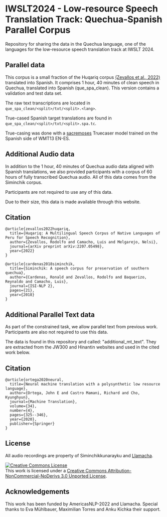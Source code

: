 # IWSLT2024 - Low-resource Speech Translation Track: Quechua-Spanish Parallel Corpus

Repository for sharing the data in the Quechua language, one of the languages for the low-resource speech translation track at IWSLT 2024.

## Parallel data

This corpus is a small fraction of the Huqariq corpus [(Zevallos et al., 2022)](https://arxiv.org/abs/2207.05498) translated into Spanish. It comprises 1 hour, 40 minutes of clean speech in Quechua, translated into Spanish (que_spa_clean). This version contains a validation and test data set.

The raw text transcriptions are located in `que_spa_clean/<split>/txt/<split>.<lang>`.

True-cased Spanish target translations are found in `que_spa_clean/<split>/txt/<split>.spa.tc`.

True-casing was done with a [sacremoses](https://github.com/alvations/sacremoses) Truecaser model trained on the Spanish side of WMT13 EN-ES.

## Additional Audio data

In addition to the 1 hour, 40 minutes of Quechua audio data aligned with Spanish translations, we also provided participants with a corpus of 60 hours of fully transcribed Quechua audio. All of this data comes from the Siminchik corpus.

Participants are not required to use any of this data.

Due to their size, this data is made available through this website.

## Citation 

```
@article{zevallos2022huqariq,
  title={Huqariq: A Multilingual Speech Corpus of Native Languages of Peru for Speech Recognition},
  author={Zevallos, Rodolfo and Camacho, Luis and Melgarejo, Nelsi},
  journal={arXiv preprint arXiv:2207.05498},
  year={2022}
}
```

```
@article{cardenas2018siminchik,
  title={Siminchik: A speech corpus for preservation of southern quechua},
  author={Cardenas, Ronald and Zevallos, Rodolfo and Baquerizo, Reynaldo and Camacho, Luis},
  journal={ISI-NLP 2},
  pages={21},
  year={2018}
}
```


## Additional Parallel Text data

As part of the constrained task, we allow parallel text from previous work.
Participants are also not required to use this data.

The data is found in this repository and called: "additional_mt_text".
They are extracted from the JW300 and Hinantin websites and used in the cited work below.


## Citation 

```
@article{ortega2020neural,
  title={Neural machine translation with a polysynthetic low resource language},
  author={Ortega, John E and Castro Mamani, Richard and Cho, Kyunghyun},
  journal={Machine Translation},
  volume={34},
  number={4},
  pages={325--346},
  year={2020},
  publisher={Springer}
}
```

## License
All audio recordings are property of Siminchikkunarayku and [Llamacha](https://llamacha.pe).

<a rel="license" href="http://creativecommons.org/licenses/by-nc-nd/3.0/"><img alt="Creative Commons License" style="border-width:0" src="https://i.creativecommons.org/l/by-nc-nd/3.0/88x31.png" /></a><br />This work is licensed under a <a rel="license" href="http://creativecommons.org/licenses/by-nc-nd/3.0/">Creative Commons Attribution-NonCommercial-NoDerivs 3.0 Unported License</a>.

## Acknowledgements

This work has been funded by AmericasNLP-2022 and Llamacha. Special thanks to Eva Mühlbauer, Maximilian Torres and Anku Kichka their support.
